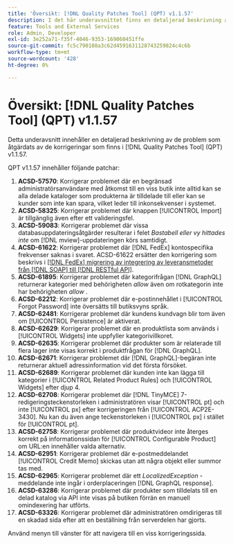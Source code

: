 ```yaml
---
title: 'Översikt: [!DNL Quality Patches Tool] (QPT) v1.1.57'
description: I det här underavsnittet finns en detaljerad beskrivning av de problem som åtgärdats av de korrigeringar som finns i  [!DNL Quality Patches Tool] (QPT) v1.1.57.
feature: Tools and External Services
role: Admin, Developer
exl-id: 3e252a71-f35f-4046-9353-169060451ffe
source-git-commit: fc5c790108a3c62d4591631128743259824c4c6b
workflow-type: tm+mt
source-wordcount: '428'
ht-degree: 0%

---
```


# Översikt: [!DNL Quality Patches Tool] (QPT) v1.1.57

Detta underavsnitt innehåller en detaljerad beskrivning av de problem som åtgärdats av de korrigeringar som finns i [!DNL Quality Patches Tool] (QPT) v1.1.57.

QPT v1.1.57 innehåller följande patchar:

1. **ACSD-57570**: Korrigerar problemet där en begränsad administratörsanvändare med åtkomst till en viss butik inte alltid kan se alla delade kataloger som produkterna är tilldelade till eller kan se kunder som inte kan spara, vilket leder till inkonsekvenser i systemet.
1. **ACSD-58325**: Korrigerar problemet där knappen [!UICONTROL Import] är tillgänglig även efter ett valideringsfel.
1. **ACSD-59083**: Korrigerar problemet där vissa databasuppdateringsåtgärder resulterar i felet _Bastabell eller vy hittades inte_ om [!DNL mview]-uppdateringen körs samtidigt.
1. **ACSD-61622**: Korrigerar problemet där [!DNL FedEx] kontospecifika frekvenser saknas i svaret. ACSD-61622 ersätter den korrigering som beskrivs i [[!DNL FedEx] migrering av integrering av leveransmetoder från [!DNL SOAP] till [!DNL RESTful API]](https://experienceleague.adobe.com/en/docs/commerce-knowledge-base/kb/troubleshooting/known-issues-patches-attached/fedex-shipping-method-integration-migration-soap-restful-api).
1. **ACSD-61895**: Korrigerar problemet där kategorifrågan [!DNL GraphQL] returnerar kategorier med behörigheten *allow* även om rotkategorin inte har behörigheten *allow* .
1. **ACSD-62212**: Korrigerar problemet där e-postinnehållet i [!UICONTROL Forgot Password] inte översätts till butiksvyns språk.
1. **ACSD-62481**: Korrigerar problemet där kundens kundvagn blir tom även om [!UICONTROL Persistence] är aktiverat.
1. **ACSD-62629**: Korrigerar problemet där en produktlista som används i [!UICONTROL Widgets] inte uppfyller kategorivillkoret.
1. **ACSD-62635**: Korrigerar problemet där produkter som är relaterade till flera lager inte visas korrekt i produktfrågan för [!DNL GraphQL].
1. **ACSD-62671**: Korrigerar problemet där [!DNL GraphQL]-begäran inte returnerar aktuell adressinformation vid det första försöket.
1. **ACSD-62689**: Korrigerar problemet där kunden inte kan lägga till kategorier i [!UICONTROL Related Product Rules] och [!UICONTROL Widgets] efter djup 4.
1. **ACSD-62708**: Korrigerar problemet där [!DNL TinyMCE] 7-redigeringsteckenstorleken i administratören visar [!UICONTROL pt] och inte [!UICONTROL px] efter korrigeringen från [!UICONTROL ACP2E-3430]. Nu kan du även ange teckenstorleken i [!UICONTROL px] i stället för [!UICONTROL pt].
1. **ACSD-62758**: Korrigerar problemet där produktvideor inte återges korrekt på informationssidan för [!UICONTROL Configurable Product] om URL:en innehåller valda alternativ.
1. **ACSD-62951**: Korrigerar problemet där e-postmeddelandet [!UICONTROL Credit Memo] skickas utan att några objekt eller summor tas med.
1. **ACSD-62965**: Korrigerar problemet där ett *LocalizedException* -meddelande inte ingår i orderplaceringen [!DNL GraphQL response].
1. **ACSD-63286**: Korrigerar problemet där produkter som tilldelats till en delad katalog via API inte visas på butiken förrän en manuell omindexering har utförts.
1. **ACSD-63326**: Korrigerar problemet där administratören omdirigeras till en skadad sida efter att en beställning från serverdelen har gjorts.


Använd menyn till vänster för att navigera till en viss korrigeringssida.
